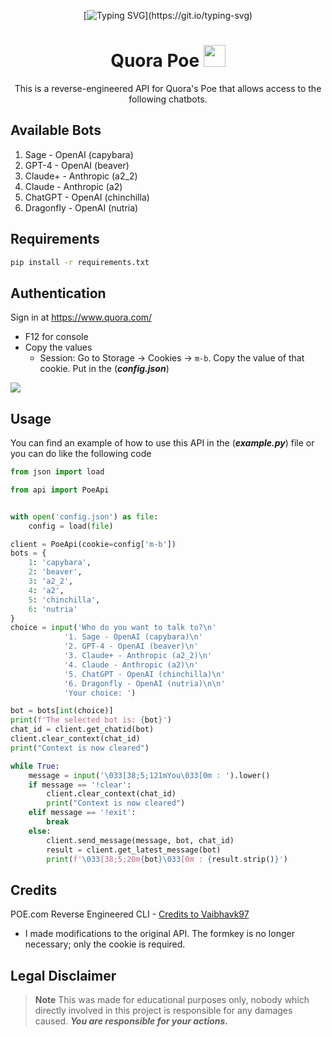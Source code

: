 <div align="center">

[![Typing SVG](https://readme-typing-svg.demolab.com?font=Fira+Code&size=24&duration=4000&pause=500&color=F70000&center=true&vCenter=true&width=435&lines=The+script+is+not+maintained..)](https://git.io/typing-svg)
    
# Quora Poe <img src="https://qsf.cf2.quoracdn.net/-4-images.favicon-new.ico-26-07ecf7cd341b6919.ico" width="35px">
This is a reverse-engineered API for Quora's Poe that allows access to the following chatbots.

</div>

## **Available Bots**
1. Sage - OpenAI (capybara)
2. GPT-4 - OpenAI (beaver)
3. Claude+ - Anthropic (a2_2)
4. Claude - Anthropic (a2)
5. ChatGPT - OpenAI (chinchilla)
6. Dragonfly - OpenAI (nutria)

## **Requirements**
```sh
pip install -r requirements.txt
```

## **Authentication**

Sign in at https://www.quora.com/
-   F12 for console
-   Copy the values
    -   Session: Go to Storage → Cookies → `m-b`. Copy the value of that cookie. Put in the (_**config.json**_)

<img src="https://github.com/x404xx/POE-Api/assets/114883816/e306aebf-961b-4e69-9c6c-9214040c8124" width="auto" height="auto">

## **Usage**

You can find an example of how to use this API in the (_**example.py**_) file or you can do like the following code

```python
from json import load

from api import PoeApi


with open('config.json') as file:
    config = load(file)

client = PoeApi(cookie=config['m-b'])
bots = {
    1: 'capybara',
    2: 'beaver',
    3: 'a2_2',
    4: 'a2',
    5: 'chinchilla',
    6: 'nutria'
}
choice = input('Who do you want to talk to?\n'
            '1. Sage - OpenAI (capybara)\n'
            '2. GPT-4 - OpenAI (beaver)\n'
            '3. Claude+ - Anthropic (a2_2)\n'
            '4. Claude - Anthropic (a2)\n'
            '5. ChatGPT - OpenAI (chinchilla)\n'
            '6. Dragonfly - OpenAI (nutria)\n\n'
            'Your choice: ')

bot = bots[int(choice)]
print(f'The selected bot is: {bot}')
chat_id = client.get_chatid(bot)
client.clear_context(chat_id)
print("Context is now cleared")

while True:
    message = input('\033[38;5;121mYou\033[0m : ').lower()
    if message == '!clear':
        client.clear_context(chat_id)
        print("Context is now cleared")
    elif message == '!exit':
        break
    else:
        client.send_message(message, bot, chat_id)
        result = client.get_latest_message(bot)
        print(f'\033[38;5;20m{bot}\033[0m : {result.strip()}')
```

## **Credits**

POE.com Reverse Engineered CLI - [Credits to Vaibhavk97](https://github.com/vaibhavk97/Poe)
- I made modifications to the original API. The formkey is no longer necessary; only the cookie is required.

## **Legal Disclaimer**

> **Note**
> This was made for educational purposes only, nobody which directly involved in this project is responsible for any damages caused. **_You are responsible for your actions._**
